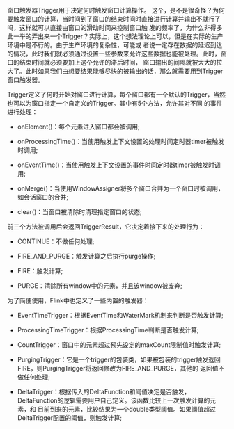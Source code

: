 窗口触发器Trigger用于决定何时触发窗口计算操作。
这个，是不是很奇怪？为何要触发窗口的计算，当时间到了窗口的结束时间时直接进行计算并输出不就行了吗，这样就可以直接由窗口的滑动时间来控制窗口触
发的频率了，为什么非得多此一举的弄出来一个Trigger？实际上，这个想法理论上可以，但是在实际的生产环境中是不行的。由于生产环境的复杂性，可能或
者说一定存在数据的延迟到达的情况，此时我们就必须通过设置一些参数来允许这些数据也能被处理。此时，窗口的结束时间就必须要加上这个允许的滞后时间，
窗口输出的间隔就被大大的拉大了。此时如果我们由想要结果能够尽快的被输出的话，那么就需要用到Trigger窗口触发器。

Trigger定义了何时开始对窗口进行计算，每个窗口都有一个默认的Trigger，当然也可以为窗口指定一个自定义的Trigger。其中有5个方法，允许其对不同
的事件进行处理：
  * onElement()：每个元素进入窗口都会被调用;

  * onProcessingTime()：当使用触发上下文设置的处理时间定时器timer被触发时调用;

  * onEventTime()：当使用触发上下文设置的事件时间定时器timer被触发时调用;

  * onMerge()：当使用WindowAssigner将多个窗口合并为一个窗口时被调用，如会话窗口的合并;

  * clear()：当窗口被清除时清理指定窗口的状态;

前三个方法被调用后会返回TriggerResult，它决定着接下来的处理行为：
  * CONTINUE：不做任何处理;

  * FIRE_AND_PURGE：触发计算之后执行purge操作;

  * FIRE：触发计算;

  * PURGE：清除所有window中的元素，并且该window被废弃;

为了简便使用，Flink中也定义了一些内置的触发器：
  * EventTimeTrigger：根据EventTime和WaterMark机制来判断是否触发计算;

  * ProcessingTimeTrigger：根据ProcessingTime判断是否触发计算;

  * CountTrigger：窗口中的元素超过预先设定的maxCount限制值时触发计算;

  * PurgingTrigger：它是一个trigger的包装类，如果被包装的trigger触发返回FIRE，则PurgingTrigger将返回修改为FIRE_AND_PURGE，其他的
  返回值不做任何处理;

  * DeltaTrigger：根据传入的DeltaFunction和阈值决定是否触发，DeltaFunction的逻辑需要用户自己定义。该函数比较上一次触发计算的元素，和
  目前到来的元素，比较结果为一个double类型阈值。如果阈值超过DeltaTrigger配置的阈值，则触发计算;